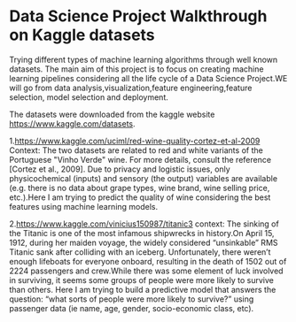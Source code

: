 # Data Science Project Walkthrough on Kaggle datasets
Trying different types of machine learning algorithms through well known datasets.
The main aim of this project is to focus on creating machine learning pipelines considering all the life cycle of a Data Science Project.WE will go from data analysis,visualization,feature engineering,feature selection, model selection and deployment.

The datasets were downloaded from the kaggle website https://www.kaggle.com/datasets.

1.https://www.kaggle.com/uciml/red-wine-quality-cortez-et-al-2009
  Context: The two datasets are related to red and white variants of the Portuguese "Vinho Verde" wine. For more details, consult the reference [Cortez et al., 2009]. Due to privacy and logistic issues, only physicochemical (inputs) and sensory (the output) variables are available (e.g. there is no data about grape types, wine brand, wine selling price, etc.).Here I am trying to predict the quality of wine considering the best features using machine learning models.
  
2.https://www.kaggle.com/vinicius150987/titanic3
context: The sinking of the Titanic is one of the most infamous shipwrecks in history.On April 15, 1912, during her maiden voyage, the widely considered “unsinkable” RMS Titanic sank after colliding with an iceberg. Unfortunately, there weren’t enough lifeboats for everyone onboard, resulting in the death of 1502 out of 2224 passengers and crew.While there was some element of luck involved in surviving, it seems some groups of people were more likely to survive than others. Here I am trying to build a predictive model that answers the question: “what sorts of people were more likely to survive?” using passenger data (ie name, age, gender, socio-economic class, etc).


